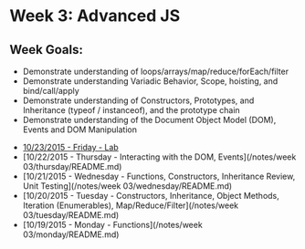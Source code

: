 # Week 3: Advanced JS

## Week Goals:
- Demonstrate understanding of loops/arrays/map/reduce/forEach/filter
- Demonstrate understanding Variadic Behavior, Scope, hoisting, and bind/call/apply
- Demonstrate understanding of Constructors, Prototypes, and Inheritance (typeof / instanceof), and the prototype chain
- Demonstrate understanding of the Document Object Model (DOM), Events and DOM Manipulation

* [10/23/2015 - Friday - Lab](/ABOUT.md#Schedule)
* [10/22/2015 - Thursday - Interacting with the DOM, Events](/notes/week 03/thursday/README.md)
* [10/21/2015 - Wednesday - Functions, Constructors, Inheritance Review, Unit Testing](/notes/week 03/wednesday/README.md)
* [10/20/2015 - Tuesday - Constructors, Inheritance, Object Methods, Iteration (Enumerables), Map/Reduce/Filter](/notes/week 03/tuesday/README.md)
* [10/19/2015 - Monday - Functions](/notes/week 03/monday/README.md)


<!--
  ## Homework ##
  Thursday, Calculator: https://github.com/theironyard-frontend-nashville/assignments/tree/master/Assignment%2005
  Wednesday, Koans: https://github.com/mrdavidlaing/javascript-koans/blob/master/koans/AboutInheritance.js
  Tuesday, Etsy Map Reduce: https://github.com/theironyard-frontend-nashville/assignments/tree/master/Assignment%2007%20*
  Monday, Function Practice:
  https://github.com/theironyard-frontend-nashville/assignments/blob/master/Assignment%2006/functions.js
-->
